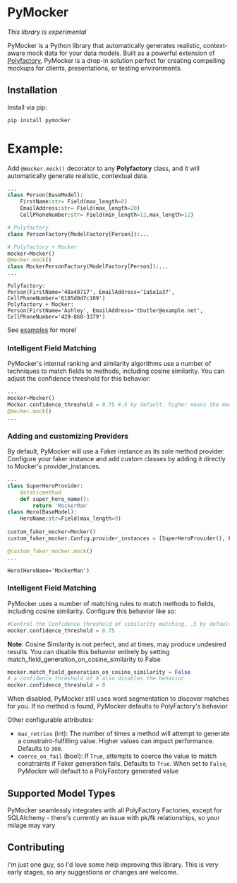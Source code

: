 # PyMocker
*This library is experimental*

PyMocker is a Python library that automatically generates realistic, context-aware mock data for your data models. Built as a powerful extension of [Polyfactory](https://github.com/litestar-org/polyfactory), PyMocker is a drop-in solution perfect for creating compelling mockups for clients, presentations, or testing environments.

## Installation
Install via pip:
```bash
pip install pymocker
```
# Example:
Add `@mocker.mock()` decorator to any **Polyfactory** class, and it will automatically generate realistic, contextual data.
```python
...
class Person(BaseModel):
    FirstName:str= Field(max_length=8)
    EmailAddress:str= Field(max_length=20)
    CellPhoneNumber:str= Field(min_length=12,max_length=12)

# Polyfactory
class PersonFactory(ModelFactory[Person]):...

# Polyfactory + Mocker
mocker=Mocker()
@mocker.mock()
class MockerPersonFactory(ModelFactory[Person]):...
...
```
```shell
Polyfactory:
Person(FirstName='48a40717', EmailAddress='1a5a1a37', CellPhoneNumber='6185d0d7c109')
Polyfactory + Mocker:
Person(FirstName='Ashley', EmailAddress='tbutler@example.net', CellPhoneNumber='429-860-3379')
```
See [examples](https://github.com/eschallack/PyMocker/tree/main/examples) for more!

### Intelligent Field Matching

PyMocker's internal ranking and similarity algorithms use a number of techniques to match fields to methods, including cosine similarity. You can adjust the confidence threshold for this behavior:

```python
...
mocker=Mocker()
Mocker.confidence_threshold = 0.75 #.5 by default. higher means the model must be more confident to match
@mocker.mock()
...
```
### Adding and customizing Providers
By default, PyMocker will use a Faker instance as its sole method provider. Configure your faker instance and add custom classes by adding it directly to Mocker's provider_instances.

```python
...
class SuperHeroProvider:
    @staticmethod
    def super_hero_name():
        return 'MockerMan'
class Hero(BaseModel):
    HeroName:str=Field(max_length=9)
    
custom_faker_mocker=Mocker()
custom_faker_mocker.Config.provider_instances = [SuperHeroProvider(), Faker(locale='en_us')] # order affects matches

@custom_faker_mocker.mock()
...

```
```shell
Hero(HeroName='MockerMan')
```

### Intelligent Field Matching

PyMocker uses a number of matching rules to match methods to fields, including cosine similarity.
Configure this behavior like so:
```python
#Control the Confidence threshold of similarity matching, .5 by default
mocker.confidence_threshold = 0.75
```
**Note**: Cosine Similarity is not perfect, and at times, may produce undesired results.
You can disable this behavior entirely by setting match_field_generation_on_cosine_similarity to False
```python
mocker.match_field_generation_on_cosine_similarity = False
# a confidence threshold of 0 also disables the behavior
mocker.confidence_threshold = 0
```
When disabled, PyMocker still uses word segmentation to discover matches for you. If no method is found,
PyMocker defaults to PolyFactory's behavior

Other configurable attributes:
*   `max_retries` (int): The number of times a method will attempt to generate a constraint-fulfilling value. Higher values can impact performance. Defaults to `300`.
*   `coerce_on_fail` (bool): If `True`, attempts to coerce the value to match constraints if Faker generation fails. Defaults to `True`. When set to `False`, PyMocker will default to a PolyFactory generated value

## Supported Model Types

PyMocker seamlessly integrates with all PolyFactory Factories, except for SQLAlchemy - there's currently an issue
with pk/fk relationships, so your milage may vary

## Contributing

I'm just one guy, so I'd love some help improving this library. This is very early stages, so any suggestions or changes are welcome.
